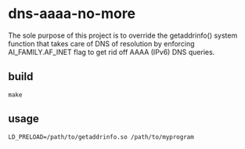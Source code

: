 # dns-aaaa-no-more
The sole purpose of this project is to override the getaddrinfo() system function that takes care of DNS of resolution by enforcing AI_FAMILY.AF_INET flag to get rid off AAAA (IPv6) DNS queries.

## build
```
make
```

## usage
```
LD_PRELOAD=/path/to/getaddrinfo.so /path/to/myprogram
```
